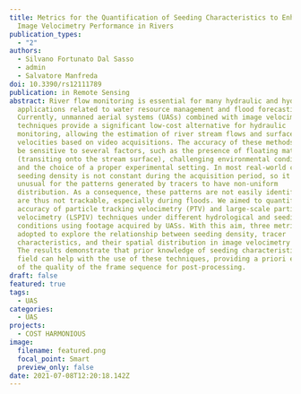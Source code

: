```yaml
---
title: Metrics for the Quantification of Seeding Characteristics to Enhance
  Image Velocimetry Performance in Rivers
publication_types:
  - "2"
authors:
  - Silvano Fortunato Dal Sasso
  - admin
  - Salvatore Manfreda
doi: 10.3390/rs12111789
publication: in Remote Sensing
abstract: River flow monitoring is essential for many hydraulic and hydrologic
  applications related to water resource management and flood forecasting.
  Currently, unmanned aerial systems (UASs) combined with image velocimetry
  techniques provide a significant low-cost alternative for hydraulic
  monitoring, allowing the estimation of river stream flows and surface flow
  velocities based on video acquisitions. The accuracy of these methods tends to
  be sensitive to several factors, such as the presence of floating materials
  (transiting onto the stream surface), challenging environmental conditions,
  and the choice of a proper experimental setting. In most real-world cases, the
  seeding density is not constant during the acquisition period, so it is not
  unusual for the patterns generated by tracers to have non-uniform
  distribution. As a consequence, these patterns are not easily identifiable and
  are thus not trackable, especially during floods. We aimed to quantify the
  accuracy of particle tracking velocimetry (PTV) and large-scale particle image
  velocimetry (LSPIV) techniques under different hydrological and seeding
  conditions using footage acquired by UASs. With this aim, three metrics were
  adopted to explore the relationship between seeding density, tracer
  characteristics, and their spatial distribution in image velocimetry accuracy.
  The results demonstrate that prior knowledge of seeding characteristics in the
  field can help with the use of these techniques, providing a priori evaluation
  of the quality of the frame sequence for post-processing.
draft: false
featured: true
tags:
  - UAS
categories:
  - UAS
projects:
  - COST HARMONIOUS
image:
  filename: featured.png
  focal_point: Smart
  preview_only: false
date: 2021-07-08T12:20:18.142Z
---
```

